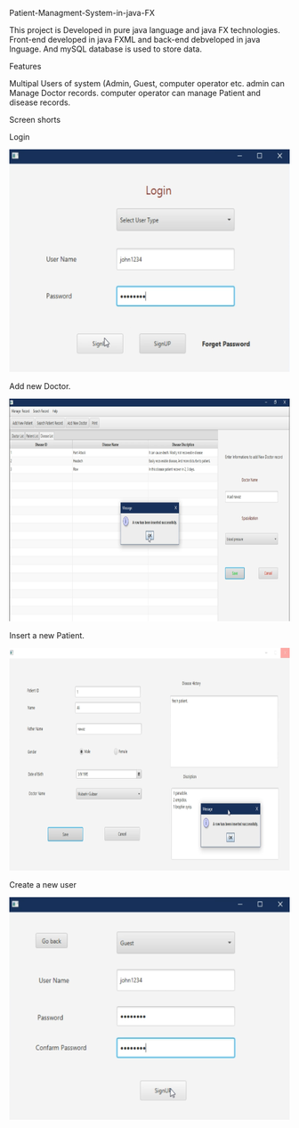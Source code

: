  Patient-Managment-System-in-java-FX

This project is Developed in pure java language and java FX technologies. 
Front-end developed in java FXML and back-end debveloped in java lnguage. And mySQL database is used to store data.

Features


Multipal Users of system (Admin, Guest, computer operator etc.
admin can Manage Doctor records.
computer operator can manage Patient and disease records.

Screen shorts
  
  Login
  
<img src="assets/loginFx.PNG" width="600" height="400">
 
 Add new Doctor.
 
 <img src="assets/addDoctor.PNG" width="1000" height="400">
 
 Insert a new Patient.
 
 <img src="assets/addpatientFX.PNG" width="1000" height="400">

Create a new user

<img src="assets/signup.PNG" width="600" height="400">

